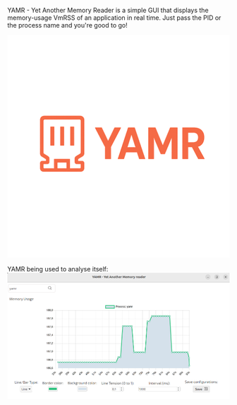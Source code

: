 
YAMR - Yet Another Memory Reader is a simple GUI that displays the memory-usage VmRSS
of an application in real time. Just pass the PID or the process name and you're good to go!


![Alt Text](assets/yamr.png)


YAMR being used to analyse itself: ![Alt Text](assets/itself.png)


